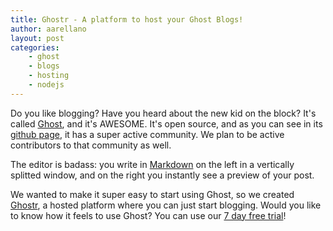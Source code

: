 ```yaml
---
title: Ghostr - A platform to host your Ghost Blogs!
author: aarellano
layout: post
categories:
    - ghost
    - blogs
    - hosting
    - nodejs
---
```


Do you like blogging? Have you heard about the new kid on the block? It's called [Ghost][1], and it's AWESOME. It's open source, and as you can see in its [github page][3], it has a super active community. We plan to be active contributors to that community as well.

The editor is badass: you write in [Markdown][2] on the left in a vertically splitted window, and on the right you instantly see a preview of your post.

We wanted to make it super easy to start using Ghost, so we created [Ghostr][4], a hosted platform where you can just start blogging. Would you like to know how it feels to use Ghost? You can use our [7 day free trial][4]!

[1]: http://ghost.org
[2]: http://en.wikipedia.org/wiki/Markdown
[3]: https://github.com/TryGhost/Ghost
[4]: http://ghostr.org
[5]: http://demo.ghostr.org
